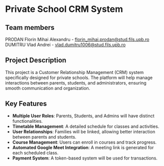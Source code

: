 # Private School CRM System

## Team members
PRODAN Florin Mihai Alexandru - florin_mihai.prodan@stud.fils.upb.ro \
DUMITRU Vlad Andrei - vlad.dumitru1006@stud.fils.upb.ro

## Project Description
This project is a Customer Relationship Management (CRM) system specifically designed for private schools. The platform will help manage interactions between parents, students, and administrators, ensuring smooth communication and organization.

## Key Features
- **Multiple User Roles**: Parents, Students, and Admins will have distinct functionalities.
- **Timetable Management**: A detailed schedule for classes and activities.
- **User Relationships**: Families will be linked, allowing better interaction between parents and students.
- **Course Management**: Users can enroll in courses and track progress.
- **Automated Google Meet Integration**: A meeting link is generated for each scheduled class.
- **Payment System**: A token-based system will be used for transactions.

